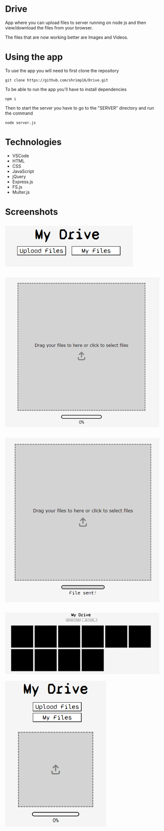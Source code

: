 # Drive

App where you can upload files to server running on node js and then view/download the files from your browser.

The files that are now working better are Images and Videos.

# Using the app

To use the app you will need to first clone the repository

```
git clone https://github.com/shrimp16/Drive.git
```

To be able to run the app you'll have to install dependencies

```
npm i
```

Then to start the server you have to go to the "SERVER" directory and run the command

```
node server.js
```

# Technologies

- VSCode
- HTML
- CSS
- JavaScript
- jQuery
- Express.js
- FS.js
- Multer.js

# Screenshots

![Screenshot](Screenshots/Screenshot_1.png)
---
![Screenshot](Screenshots/Screenshot_2.png)
---
![Screenshot](Screenshots/Screenshot_3.png)
---
![Screenshot](Screenshots/Screenshot_4.png)
---
![Screenshot](Screenshots/Screenshot_5.png)
